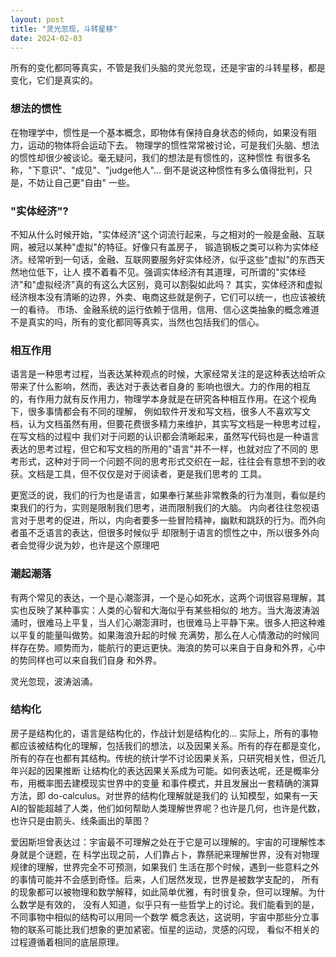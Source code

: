 ```yaml
---
layout: post
title: "灵光忽现，斗转星移"
date: 2024-02-03
---
```


所有的变化都同等真实，不管是我们头脑的灵光忽现，还是宇宙的斗转星移，都是变化，它们是真实的。

### 想法的惯性
在物理学中，惯性是一个基本概念，即物体有保持自身状态的倾向，如果没有阻力，运动的物体将会运动下去。
物理学的惯性常常被讨论，可是我们头脑、想法的惯性却很少被谈论。毫无疑问，我们的想法是有惯性的，这种惯性
有很多名称，"下意识"、"成见"、"judge他人"... 倒不是说这种惯性有多么值得批判，只是，不妨让自己更"自由"
一些。

### "实体经济"?
不知从什么时候开始，"实体经济"这个词流行起来，与之相对的一般是金融、互联网，被冠以某种"虚拟"的特征。好像只有盖房子，
锻造钢板之类可以称为实体经济。经常听到一句话，金融、互联网要服务好实体经济，似乎这些"虚拟"的东西天然地位低下，让人
摸不着看不见。强调实体经济有其道理，可所谓的"实体经济"和"虚拟经济"真的有这么大区别，竟可以割裂如此吗？
其实，实体经济和虚拟经济根本没有清晰的边界，外卖、电商这些就是例子，它们可以统一，也应该被统一的看待。
市场、金融系统的运行依赖于信用，信用、信心这类抽象的概念难道不是真实的吗，所有的变化都同等真实，当然也包括我们的信心。

### 相互作用
语言是一种思考过程，当表达某种观点的时候，大家经常关注的是这种表达给听众带来了什么影响，然而，表达对于表达者自身的
影响也很大。力的作用的相互的，有作用力就有反作用力，物理学本身就是在研究各种相互作用。在这个视角下，很多事情都会有不同的理解，
例如软件开发和写文档，很多人不喜欢写文档，认为文档虽然有用，但要花费很多精力来维护，其实写文档是一种思考过程，在写文档的过程中
我们对于问题的认识都会清晰起来，虽然写代码也是一种语言表达的思考过程，但它和写文档的所用的"语言"并不一样，也就对应了不同的
思考形式，这种对于同一个问题不同的思考形式交织在一起，往往会有意想不到的收获。文档是工具，但不仅仅是对于阅读者，更是我们思考的
工具。

更宽泛的说，我们的行为也是语言，如果奉行某些非常教条的行为准则，看似是约束我们的行为，实则是限制我们思考，进而限制我们的大脑。
内向者往往忽视语言对于思考的促进，所以，内向者要多一些冒险精神，幽默和跳跃的行为。而外向者虽不乏语言的表达，但很多时候似乎
却限制于语言的惯性之中，所以很多外向者会觉得少说为妙，也许是这个原理吧

### 潮起潮落
有两个常见的表达，一个是心潮澎湃，一个是心如死水，这两个词很容易理解，其实也反映了某种事实：人类的心智和大海似乎有某些相似的
地方。当大海波涛汹涌时，很难马上平复，当人们心潮澎湃时，也很难马上平静下来。很多人把这种难以平复的能量叫做势。如果海浪升起的时候
充满势，那么在人心情激动的时候同样存在势。顺势而为，能航行的更远更快。海浪的势可以来自于自身和外界，心中的势同样也可以来自我们自身
和外界。

灵光忽现，波涛汹涌。
### 结构化
房子是结构化的，语言是结构化的，作战计划是结构化的...
实际上，所有的事物都应该被结构化的理解，包括我们的想法，以及因果关系。所有的存在都是变化，
所有的存在也都有其结构。传统的统计学不讨论因果关系，只研究相关性，但近几年兴起的因果推断
让结构化的表达因果关系成为可能。如何表达呢，还是概率分布，用概率图去建模现实世界中的变量
和事件模式，并且发展出一套精确的演算方法，即 do-calculus。对世界的结构化理解就是我们的
认知模型，如果有一天AI的智能超越了人类，他们如何帮助人类理解世界呢？也许是几何，也许是代数，
也许只是由箭头、线条画出的草图？

爱因斯坦曾表达过：宇宙最不可理解之处在于它是可以理解的。宇宙的可理解性本身就是个谜题，在
科学出现之前，人们靠占卜，靠祭祀来理解世界，没有对物理规律的理解，世界完全不可预测，如果我们
生活在那个时候，遇到一些意料之外的事情可能并不会感到奇怪。后来，人们居然发现，世界是被数学支配的，
所有的现象都可以被物理和数学解释，如此简单优雅，有时很复杂，但可以理解。为什么数学是有效的，
没有人知道，似乎只有一些哲学上的讨论。我们能看到的是，不同事物中相似的结构可以用同一个数学
概念表达，这说明，宇宙中那些分立事物的联系可能比我们想象的更加紧密。恒星的运动，灵感的闪现，
看似不相关的过程遵循着相同的底层原理。